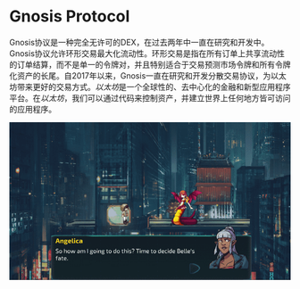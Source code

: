 # Gnosis Protocol

Gnosis协议是一种完全无许可的DEX，在过去两年中一直在研究和开发中。Gnosis协议允许环形交易最大化流动性。环形交易是指在所有订单上共享流动性的订单结算，而不是单一的令牌对，并且特别适合于交易预测市场令牌和所有令牌化资产的长尾。自2017年以来，Gnosis一直在研究和开发分散交易协议，为以太坊带来更好的交易方式。*以太坊*是一个全球性的、去中心化的金融和新型应用程序平台。在*以太坊*，我们可以通过代码来控制资产，并建立世界上任何地方皆可访问的应用程序。

![R](R.png)
